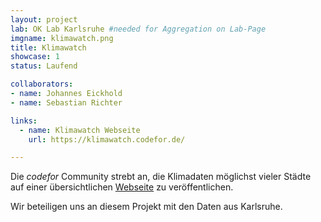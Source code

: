 ```yaml
---
layout: project
lab: OK Lab Karlsruhe #needed for Aggregation on Lab-Page
imgname: klimawatch.png
title: Klimawatch
showcase: 1
status: Laufend

collaborators:
- name: Johannes Eickhold
- name: Sebastian Richter

links:
  - name: Klimawatch Webseite
    url: https://klimawatch.codefor.de/

---
```


Die *codefor* Community strebt an, die Klimadaten möglichst vieler Städte auf einer übersichtlichen [Webseite](https://klimawatch.codefor.de/) zu veröffentlichen.

Wir beteiligen uns an diesem Projekt mit den Daten aus Karlsruhe.

